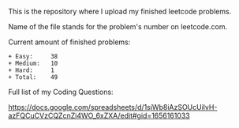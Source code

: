 This is the repository where I upload my finished leetcode problems. 

Name of the file stands for the problem's number on leetcode.com. 

Current amount of finished problems:

    + Easy:     38
    + Medium:   10
    + Hard:     1
    + Total:    49

Full list of my Coding Questions:

https://docs.google.com/spreadsheets/d/1sjWb8iAzSOUcUilvH-azFQCuCVzCQZcnZi4WO_6xZXA/edit#gid=1656161033
